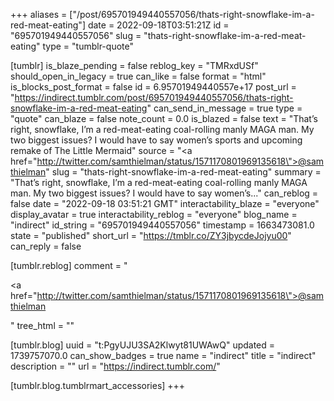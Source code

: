 +++
aliases = ["/post/695701949440557056/thats-right-snowflake-im-a-red-meat-eating"]
date = 2022-09-18T03:51:21Z
id = "695701949440557056"
slug = "thats-right-snowflake-im-a-red-meat-eating"
type = "tumblr-quote"

[tumblr]
is_blaze_pending = false
reblog_key = "TMRxdUSf"
should_open_in_legacy = true
can_like = false
format = "html"
is_blocks_post_format = false
id = 6.95701949440557e+17
post_url = "https://indirect.tumblr.com/post/695701949440557056/thats-right-snowflake-im-a-red-meat-eating"
can_send_in_message = true
type = "quote"
can_blaze = false
note_count = 0.0
is_blazed = false
text = "That’s right, snowflake, I’m a red-meat-eating coal-rolling manly MAGA man. My two biggest issues? I would have to say women’s sports and upcoming remake of The Little Mermaid"
source = "<a href=\"http://twitter.com/samthielman/status/1571170801969135618\">@samthielman</a>"
slug = "thats-right-snowflake-im-a-red-meat-eating"
summary = "That’s right, snowflake, I’m a red-meat-eating coal-rolling manly MAGA man. My two biggest issues? I would have to say women’s..."
can_reblog = false
date = "2022-09-18 03:51:21 GMT"
interactability_blaze = "everyone"
display_avatar = true
interactability_reblog = "everyone"
blog_name = "indirect"
id_string = "695701949440557056"
timestamp = 1663473081.0
state = "published"
short_url = "https://tmblr.co/ZY3jbycdeJojyu00"
can_reply = false

[tumblr.reblog]
comment = "<p><a href=\"http://twitter.com/samthielman/status/1571170801969135618\">@samthielman</a></p>"
tree_html = ""

[tumblr.blog]
uuid = "t:PgyUJU3SA2Klwyt81UWAwQ"
updated = 1739757070.0
can_show_badges = true
name = "indirect"
title = "indirect"
description = ""
url = "https://indirect.tumblr.com/"

[tumblr.blog.tumblrmart_accessories]
+++
